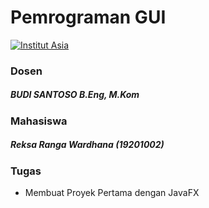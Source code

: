 # Pemrograman GUI

[![Institut Asia](https://asia.ac.id/landingpage/assets/css/images/logo_asia.png)](https://asia.ac.id/)

### Dosen
##### BUDI SANTOSO B.Eng, M.Kom

### Mahasiswa
##### Reksa Ranga Wardhana (19201002)

### Tugas

 - Membuat Proyek Pertama dengan JavaFX
